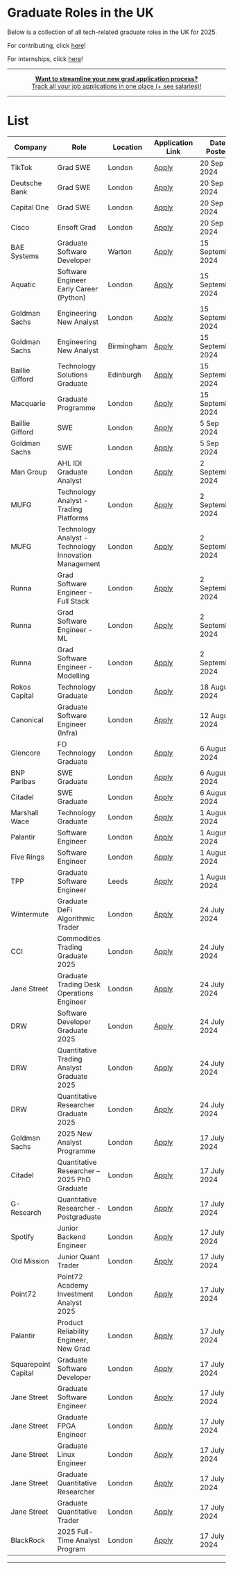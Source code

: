 # Graduate Roles in the UK
Below is a collection of all tech-related graduate roles in the UK for 2025.

For contributing, click [here](https://github.com/compclarity/Graduate-Roles-UK/blob/main/CONTRIBUTE.md)!

For internships, click [here](https://github.com/compclarity/2025-Internships-UK/tree/main)!

---
<div align="center">
	<p>
		<a href="https://compclarity.com">
			<b>Want to streamline your new grad application process?</b>
			<br>
			Track all your job applications in one place (+ see salaries)!
			<br>
		</a>
	</p>
</div>

---

# List

| Company | Role | Location | Application Link | Date Posted |
| -------- | -------- | -------- | -------- | -------- |
| TikTok | Grad SWE | London | [Apply](https://careers.tiktok.com/position/7400411130659178761/detail?utm_source=CompClarity) | 20 Sep 2024 |
| Deutsche Bank | Grad SWE | London | [Apply](https://db.recsolu.com/external/requisitions/jbjXUW18X4IA-WlWOKzyAQ?utm_source=CompClarity) | 20 Sep 2024 |
| Capital One | Grad SWE | London | [Apply](https://capitalone.wd12.myworkdayjobs.com/en-US/Capital_One/job/Technology-Graduate_R197279-1?utm_source=CompClarity) | 20 Sep 2024 |
| Cisco | Ensoft Grad | London | [Apply](https://jobs.cisco.com/jobs/ProjectDetail/Ensoft-Early-in-Career-Graduate-Software-Engineering-UK/1428766?utm_source=CompClarity) | 20 Sep 2024 |
| BAE Systems | Graduate Software Developer | Warton | [Apply](https://jobsearch.baesystems.com/job/graduate-software-developer-v02962?utm_source=CompClarity) | 15 September 2024 |
| Aquatic | Software Engineer Early Career (Python) | London | [Apply](https://job-boards.greenhouse.io/aquaticcapitalmanagement/jobs/7624703002?utm_source=CompClarity) | 15 September 2024 |
| Goldman Sachs | Engineering New Analyst | London | [Apply](https://higher.gs.com/roles/131692?utm_source=CompClarity) | 15 September 2024 |
| Goldman Sachs | Engineering New Analyst | Birmingham | [Apply](https://higher.gs.com/roles/128379?utm_source=CompClarity) | 15 September 2024 |
| Baillie Gifford | Technology Solutions Graduate | Edinburgh | [Apply](https://bailliegifford.wd3.myworkdayjobs.com/en-US/BaillieGiffordEarlyCareers/job/Technology-Solutions-Graduate-Programme-2025_R0003867-1?utm_source=CompClarity) | 15 September 2024 |
| Macquarie | Graduate Programme | London | [Apply](https://recruitment.macquarie.com/en_US/careers/JobDetail?jobId=11977&utm_source=CompClarity) | 15 September 2024 |
| Baillie Gifford | SWE | London | [Apply](https://bailliegifford.wd3.myworkdayjobs.com/en-US/BaillieGiffordEarlyCareers/job/Technology-Solutions-Graduate-Programme-2025_R0003867-1?utm_source=CompClarity) | 5 Sep 2024
| Goldman Sachs | SWE | London | [Apply](https://higher.gs.com/roles/131692?utm_source=CompClarity) | 5 Sep 2024
| Man Group | AHL IDI Graduate Analyst | London | [Apply](https://mangroupplc.wd3.myworkdayjobs.com/en-US/Man_Group_Careers/job/London/AHL-IDI-Graduate-Analyst_JR005494?utm_source=CompClarity) | 2 September 2024 |
| MUFG | Technology Analyst - Trading Platforms | London | [Apply](https://mufgub.wd3.myworkdayjobs.com/en-US/MUFG-Careers/job/MUFG-2025-UK-Technology-Analyst-Programme--Trading-Platforms_10066940-WD-1?utm_source=CompClarity) | 2 September 2024 |
| MUFG | Technology Analyst - Technology Innovation Management | London | [Apply](https://mufgub.wd3.myworkdayjobs.com/en-US/MUFG-Careers/job/MUFG-2025-UK-Technology-Analyst-Programme--Technology-Innovation-Management_10066939-WD-1?utm_source=CompClarity) | 2 September 2024 |
| Runna | Grad Software Engineer - Full Stack | London | [Apply](https://apply.workable.com/runna/j/D9B22D6385/?utm_source=CompClarity) | 2 September 2024 |
| Runna | Grad Software Engineer - ML | London | [Apply](https://apply.workable.com/runna/j/BCBC3C02CE/?utm_source=CompClarity) | 2 September 2024 |
| Runna | Grad Software Engineer - Modelling | London | [Apply](https://apply.workable.com/runna/j/0A47070EFF/?utm_source=CompClarity) | 2 September 2024 |
| Rokos Capital | Technology Graduate | London | [Apply](https://trkr.app/vacancy/rcm-technology-graduate-programme-2025?utm_source=CompClarity) | 18 August 2024 |
| Canonical | Graduate Software Engineer (Infra) | London | [Apply](https://boards.us.greenhouse.io/canonical/jobs/6143290?utm_source=CompClarity) | 12 August 2024 |
| Glencore | FO Technology Graduate | London | [Apply](https://job-boards.greenhouse.io/tlgglencoreukltd/jobs/4359295101?utm_source=CompClarity)| 6 August 2024 |
| BNP Paribas | SWE Graduate | London | [Apply](https://bnpparibas.tal.net/vx/lang-en-GB/mobile-0/brand-2/user-807236/xf-74fcfccade6f/candidate/so/pm/1/pl/1/opp/2151-London-2025-Graduate-Programme-Technology/en-GB?utm_source=CompClarity) | 6 August 2024 |
| Citadel | SWE Graduate | London | [Apply](https://www.citadel.com/careers/details/software-engineer-2025-university-graduate-europe/?utm_source=CompClarity) | 6 August 2024 |
| Marshall Wace | Technology Graduate | London | [Apply](https://job-boards.greenhouse.io/mw-tech-grad/jobs/7499680002?gh_src=bb1e940f2us) | 1 August 2024 |
| Palantir | Software Engineer | London | [Apply](https://jobs.lever.co/palantir/d372c805-d0cd-4a10-9522-fbecc78d6f3e/apply) | 1 August 2024 |
| Five Rings | Software Engineer | London | [Apply](https://job-boards.greenhouse.io/fiveringsllc/jobs/4090995008) | 1 August 2024 |
| TPP | Graduate Software Engineer | Leeds | [Apply](https://tpp-careers.com/roles/graduate-software-developer/) | 1 August 2024 |
| Wintermute | Graduate DeFi Algorithmic Trader | London | [Apply](https://jobs.lever.co/wintermute-trading/e001ec83-0452-4fdf-a252-e19333af345f) | 24 July 2024 |
| CCI | Commodities Trading Graduate 2025 | London | [Apply](https://osv-cci.wd1.myworkdayjobs.com/en-US/CCICareers/job/London-UK/Commodities-Trading-Rotational-Analyst-Graduate-Programme--2025-Start-_R850?locations=f2015cfc02f00191c190c981a701650e) | 24 July 2024 |
| Jane Street | Graduate Trading Desk Operations Engineer | London | [Apply](https://www.janestreet.com/join-jane-street/position/7486198002/) | 24 July 2024 |
| DRW | Software Developer Graduate 2025 | London | [Apply](https://boards.greenhouse.io/drweng/jobs/6000898) | 24 July 2024 |
| DRW | Quantitative Trading Analyst Graduate 2025 | London | [Apply](https://boards.greenhouse.io/drweng/jobs/6000807) | 24 July 2024 |
| DRW | Quantitative Researcher Graduate 2025 | London | [Apply](https://boards.greenhouse.io/drweng/jobs/6000842) | 24 July 2024 |
| Goldman Sachs | 2025 New Analyst Programme | London | [Apply](https://higher.gs.com/campus?EXPERIENCE_LEVEL=Analyst&LOCATION=London&page=1&sort=RELEVANCE) | 17 July 2024 |
| Citadel | Quantitative Researcher – 2025 PhD Graduate | London | [Apply](https://www.citadel.com/careers/details/quantitative-researcher-2025-phd-graduate-europe-2/) | 17 July 2024 |
| G-Research | Quantitative Researcher - Postgraduate | London | [Apply](https://www.gresearch.com/vacancy/R2269-Quantitative-Researcher---Postgraduate/) | 17 July 2024 |
| Spotify | Junior Backend Engineer | London | [Apply](https://jobs.lever.co/spotify/a3b48cdf-090c-442a-ae71-7e0868d7ad49/apply) | 17 July 2024 |
| Old Mission | Junior Quant Trader | London | [Apply](https://www.oldmissioncapital.com/careers/?gh_jid=6052159003) | 17 July 2024 |
| Point72 | Point72 Academy Investment Analyst 2025 | London | [Apply](https://boards.greenhouse.io/point72/jobs/7434405002?gh_src=10b137522us&jobCode=CPA-0012306&location=London) | 17 July 2024 |
| Palantir | Product Reliability Engineer, New Grad | London | [Apply](https://jobs.lever.co/palantir/63494bd6-3c41-4449-b01f-0932dc664fc4/apply) | 17 July 2024 |
| Squarepoint Capital | Graduate Software Developer | London | [Apply](https://www.squarepoint-capital.com/open-opportunities#/job/6040910) | 17 July 2024 |
| Jane Street | Graduate Software Engineer | London | [Apply](https://www.janestreet.com/join-jane-street/apply/6561510002/) | 17 July 2024 |
| Jane Street | Graduate FPGA Engineer | London | [Apply](https://www.janestreet.com/join-jane-street/apply/6866845002/) | 17 July 2024 |
| Jane Street | Graduate Linux Engineer | London | [Apply](https://www.janestreet.com/join-jane-street/apply/6866927002/) | 17 July 2024 |
| Jane Street | Graduate Quantitative Researcher | London | [Apply](https://www.janestreet.com/join-jane-street/apply/6857462002/) | 17 July 2024 |
| Jane Street | Graduate Quantitative Trader | London | [Apply](https://www.janestreet.com/join-jane-street/apply/6866533002/) | 17 July 2024 |
| BlackRock | 2025 Full-Time Analyst Program | London | [Apply](https://blackrock.tal.net/vx/brand-3/spa-1/candidate/so/pm/1/pl/1/opp/8160-2025-Full-Time-Analyst-Program-EMEA/en-GB) | 17 July 2024 |

---
